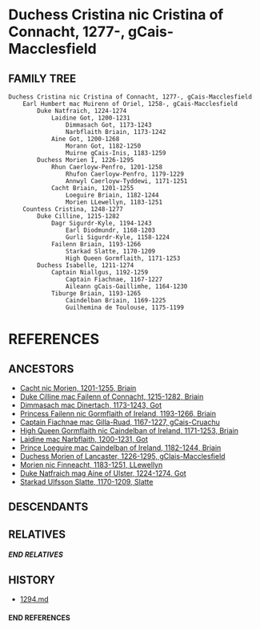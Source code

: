 # Duchess Cristina nic Cristina of Connacht, 1277-, gCais-Macclesfield

## FAMILY TREE
```
Duchess Cristina nic Cristina of Connacht, 1277-, gCais-Macclesfield
    Earl Humbert mac Muirenn of Oriel, 1258-, gCais-Macclesfield
        Duke Natfraich, 1224-1274
            Laidine Got, 1200-1231
                Dimmasach Got, 1173-1243
                Narbflaith Briain, 1173-1242
            Aine Got, 1200-1268
                Morann Got, 1182-1250
                Muirne gCais-Inis, 1183-1259
        Duchess Morien I, 1226-1295
            Rhun Caerloyw-Penfro, 1201-1258
                Rhufon Caerloyw-Penfro, 1179-1229
                Annwyl Caerloyw-Tyddewi, 1171-1251
            Cacht Briain, 1201-1255
                Loeguire Briain, 1182-1244
                Morien LLewellyn, 1183-1251
    Countess Cristina, 1248-1277
        Duke Cilline, 1215-1282
            Dagr Sigurdr-Kyle, 1194-1243
                Earl Diodmundr, 1168-1203
                Gurli Sigurdr-Kyle, 1158-1224
            Failenn Briain, 1193-1266
                Starkad Slatte, 1170-1209
                High Queen Gormflaith, 1171-1253
        Duchess Isabelle, 1211-1274
            Captain Niallgus, 1192-1259
                Captain Fiachnae, 1167-1227
                Aileann gCais-Gaillimhe, 1164-1230
            Tiburge Briain, 1193-1265
                Caindelban Briain, 1169-1225
                Guilhemina de Toulouse, 1175-1199
```


# REFERENCES

## ANCESTORS
* [Cacht nic Morien, 1201-1255, Briain](cacht_nic_morien_1201.md)
* [Duke Cilline mac Failenn of Connacht, 1215-1282, Briain](cilline_mac_failenn_1215.md)
* [Dimmasach mac Dinertach, 1173-1243, Got](dimmasach_mac_dinertach_1173.md)
* [Princess Failenn nic Gormflaith of Ireland, 1193-1266, Briain](failenn_nic_gormflaith_1193.md)
* [Captain Fiachnae mac Gilla-Ruad, 1167-1227, gCais-Cruachu](fiachnae_mac_gilla-ruad_1167.md)
* [High Queen Gormflaith nic Caindelban of Ireland, 1171-1253, Briain](gormflaith_nic_caindelban_1171.md)
* [Laidine mac Narbflaith, 1200-1231, Got](laidine_mac_narbflaith_1200.md)
* [Prince Loeguire mac Caindelban of Ireland, 1182-1244, Briain](loeguire_mac_caindelban_1182.md)
* [Duchess Morien of Lancaster, 1226-1295, gClais-Macclesfield](morien_1226.md)
* [Morien nic Finneacht, 1183-1251, LLewellyn](morien_nic_finneacht_1183.md)
* [Duke Natfraich mag Aine of Ulster, 1224-1274, Got](natfraich_mag_aine_1224.md)
* [Starkad Ulfsson Slatte, 1170-1209, Slatte](starkad_ulfsson_1170.md)

## DESCENDANTS

## RELATIVES

##### END RELATIVES 
## HISTORY
* [1294.md](../h/1294.md)

#### END REFERENCES
